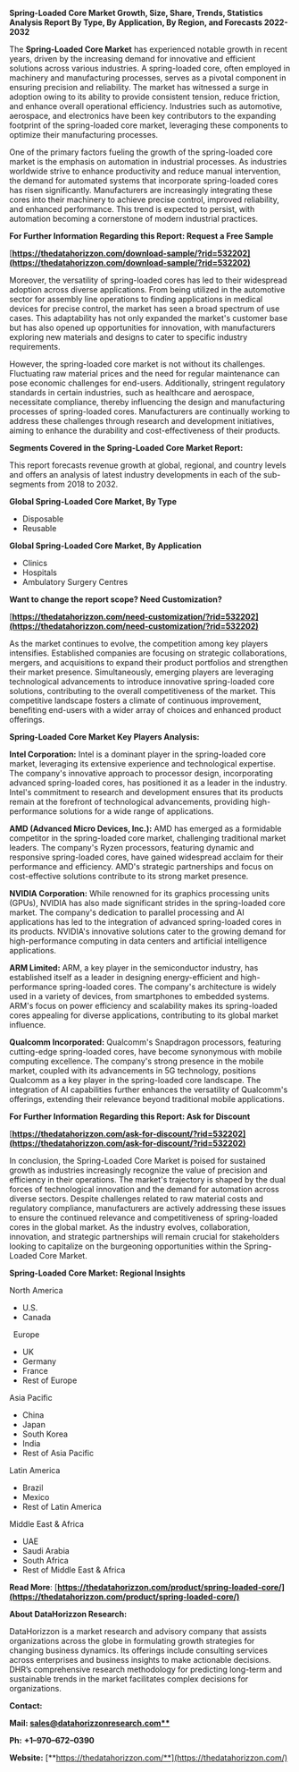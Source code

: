﻿**Spring-Loaded Core Market Growth, Size, Share, Trends, Statistics Analysis Report By Type, By Application, By Region, and Forecasts 2022-2032**


The **Spring-Loaded Core Market** has experienced notable growth in recent years, driven by the increasing demand for innovative and efficient solutions across various industries. A spring-loaded core, often employed in machinery and manufacturing processes, serves as a pivotal component in ensuring precision and reliability. The market has witnessed a surge in adoption owing to its ability to provide consistent tension, reduce friction, and enhance overall operational efficiency. Industries such as automotive, aerospace, and electronics have been key contributors to the expanding footprint of the spring-loaded core market, leveraging these components to optimize their manufacturing processes.

One of the primary factors fueling the growth of the spring-loaded core market is the emphasis on automation in industrial processes. As industries worldwide strive to enhance productivity and reduce manual intervention, the demand for automated systems that incorporate spring-loaded cores has risen significantly. Manufacturers are increasingly integrating these cores into their machinery to achieve precise control, improved reliability, and enhanced performance. This trend is expected to persist, with automation becoming a cornerstone of modern industrial practices. 

**For Further Information Regarding this Report: Request a Free Sample**	

[**https://thedatahorizzon.com/download-sample/?rid=532202](https://thedatahorizzon.com/download-sample/?rid=532202)** 

Moreover, the versatility of spring-loaded cores has led to their widespread adoption across diverse applications. From being utilized in the automotive sector for assembly line operations to finding applications in medical devices for precise control, the market has seen a broad spectrum of use cases. This adaptability has not only expanded the market's customer base but has also opened up opportunities for innovation, with manufacturers exploring new materials and designs to cater to specific industry requirements.

However, the spring-loaded core market is not without its challenges. Fluctuating raw material prices and the need for regular maintenance can pose economic challenges for end-users. Additionally, stringent regulatory standards in certain industries, such as healthcare and aerospace, necessitate compliance, thereby influencing the design and manufacturing processes of spring-loaded cores. Manufacturers are continually working to address these challenges through research and development initiatives, aiming to enhance the durability and cost-effectiveness of their products.

**Segments Covered in the Spring-Loaded Core Market Report:**

This report forecasts revenue growth at global, regional, and country levels and offers an analysis of latest industry developments in each of the sub-segments from 2018 to 2032.

**Global Spring-Loaded Core Market, By Type**

- Disposable
- Reusable

**Global Spring-Loaded Core Market, By Application**

- Clinics
- Hospitals
- Ambulatory Surgery Centres

**Want to change the report scope? Need Customization?**

[**https://thedatahorizzon.com/need-customization/?rid=532202](https://thedatahorizzon.com/need-customization/?rid=532202)** 

As the market continues to evolve, the competition among key players intensifies. Established companies are focusing on strategic collaborations, mergers, and acquisitions to expand their product portfolios and strengthen their market presence. Simultaneously, emerging players are leveraging technological advancements to introduce innovative spring-loaded core solutions, contributing to the overall competitiveness of the market. This competitive landscape fosters a climate of continuous improvement, benefiting end-users with a wider array of choices and enhanced product offerings.

**Spring-Loaded Core Market Key Players Analysis:**

**Intel Corporation:** Intel is a dominant player in the spring-loaded core market, leveraging its extensive experience and technological expertise. The company's innovative approach to processor design, incorporating advanced spring-loaded cores, has positioned it as a leader in the industry. Intel's commitment to research and development ensures that its products remain at the forefront of technological advancements, providing high-performance solutions for a wide range of applications.

**AMD (Advanced Micro Devices, Inc.):** AMD has emerged as a formidable competitor in the spring-loaded core market, challenging traditional market leaders. The company's Ryzen processors, featuring dynamic and responsive spring-loaded cores, have gained widespread acclaim for their performance and efficiency. AMD's strategic partnerships and focus on cost-effective solutions contribute to its strong market presence.

**NVIDIA Corporation:** While renowned for its graphics processing units (GPUs), NVIDIA has also made significant strides in the spring-loaded core market. The company's dedication to parallel processing and AI applications has led to the integration of advanced spring-loaded cores in its products. NVIDIA's innovative solutions cater to the growing demand for high-performance computing in data centers and artificial intelligence applications.

**ARM Limited:** ARM, a key player in the semiconductor industry, has established itself as a leader in designing energy-efficient and high-performance spring-loaded cores. The company's architecture is widely used in a variety of devices, from smartphones to embedded systems. ARM's focus on power efficiency and scalability makes its spring-loaded cores appealing for diverse applications, contributing to its global market influence.

**Qualcomm Incorporated:** Qualcomm's Snapdragon processors, featuring cutting-edge spring-loaded cores, have become synonymous with mobile computing excellence. The company's strong presence in the mobile market, coupled with its advancements in 5G technology, positions Qualcomm as a key player in the spring-loaded core landscape. The integration of AI capabilities further enhances the versatility of Qualcomm's offerings, extending their relevance beyond traditional mobile applications.

**For Further Information Regarding this Report: Ask for Discount**	

[**https://thedatahorizzon.com/ask-for-discount/?rid=532202](https://thedatahorizzon.com/ask-for-discount/?rid=532202)** 

In conclusion, the Spring-Loaded Core Market is poised for sustained growth as industries increasingly recognize the value of precision and efficiency in their operations. The market's trajectory is shaped by the dual forces of technological innovation and the demand for automation across diverse sectors. Despite challenges related to raw material costs and regulatory compliance, manufacturers are actively addressing these issues to ensure the continued relevance and competitiveness of spring-loaded cores in the global market. As the industry evolves, collaboration, innovation, and strategic partnerships will remain crucial for stakeholders looking to capitalize on the burgeoning opportunities within the Spring-Loaded Core Market.

**Spring-Loaded Core Market: Regional Insights**

North America

- U.S.
- Canada

` `Europe

- UK
- Germany
- France
- Rest of Europe

Asia Pacific

- China
- Japan
- South Korea
- India
- Rest of Asia Pacific

Latin America

- Brazil
- Mexico
- Rest of Latin America

Middle East & Africa

- UAE
- Saudi Arabia
- South Africa
- Rest of Middle East & Africa

**Read More**: [**https://thedatahorizzon.com/product/spring-loaded-core/](https://thedatahorizzon.com/product/spring-loaded-core/)** 

**About DataHorizzon Research:**

DataHorizzon is a market research and advisory company that assists organizations across the globe in formulating growth strategies for changing business dynamics. Its offerings include consulting services across enterprises and business insights to make actionable decisions. DHR’s comprehensive research methodology for predicting long-term and sustainable trends in the market facilitates complex decisions for organizations.

**Contact:**

**Mail: [sales@datahorizzonresearch.com**](mailto:sales@datahorizzonresearch.com)**

**Ph:** **+1–970–672–0390**

**Website:** [**https://thedatahorizzon.com/**](https://thedatahorizzon.com/)

